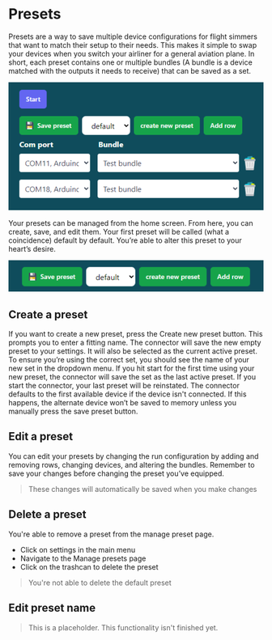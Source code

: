# Presets

Presets are a way to save multiple device configurations for flight simmers that want to match their setup to their needs.
This makes it simple to swap your devices when you switch your airliner for a general aviation plane.
In short, each preset contains one or multiple bundles (A bundle is a device matched with the outputs it needs to receive) that can be saved as a set.

![connector_presets.png](./images/connector_presets.png)

Your presets can be managed from the home screen.
From here, you can create, save, and edit them.
Your first preset will be called (what a coincidence) default by default.
You’re able to alter this preset to your heart’s desire.

![preset_controls.png](./images/preset_controls.png)

## Create a preset

If you want to create a new preset, press the Create new preset button.
This prompts you to enter a fitting name.
The connector will save the new empty preset to your settings.
It will also be selected as the current active preset.
To ensure you’re using the correct set, you should see the name of your new set in the dropdown menu.
If you hit start for the first time using your new preset, the connector will save the set as the last active preset.
If you start the connector, your last preset will be reinstated.
The connector defaults to the first available device if the device isn't connected.
If this happens, the alternate device won’t be saved to memory unless you manually press the save preset button.

## Edit a preset

You can edit your presets by changing the run configuration by adding and removing rows, changing devices, and altering the bundles.
Remember to save your changes before changing the preset you’ve equipped.

> These changes will automatically be saved when you make changes

## Delete a preset

You're able to remove a preset from the manage preset page.

- Click on settings in the main menu
- Navigate to the Manage presets page
- Click on the trashcan to delete the preset

> You're not able to delete the default preset

## Edit preset name

> This is a placeholder. This functionality isn't finished yet.
